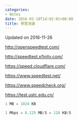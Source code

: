 ```yaml
---
categories:
- Notes
date: 2016-02-10T14:02:01+08:00
title: 带宽测速
---
```


<!--more-->

Updated on 2016-11-26

http://openspeedtest.com/

http://speedtest.xfinity.com/

https://speed.cloudflare.com/

https://www.speedtest.net/

https://www.speedcheck.org/

https://test.ustc.edu.cn/

```java
1 MB = 1024 KB

1 Mbps = 0.125 MB/S = 128 KB/S
```
